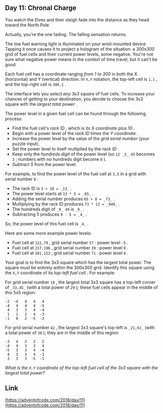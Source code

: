 ## Day 11: Chronal Charge

You watch the Elves and their sleigh fade into the distance as they head toward the North Pole.

Actually, you're the one fading. The falling sensation returns.

The low fuel warning light is illuminated on your wrist-mounted device. Tapping it once causes it to project a hologram of the situation: a _300x300_ grid of fuel cells and their current power levels, some negative. You're not sure what negative power means in the context of time travel, but it can't be good.

Each fuel cell has a coordinate ranging _from 1 to 300_ in both the X (horizontal) and Y (vertical) direction. In `X,Y` notation, the top-left cell is `1,1` , and the top-right cell is `300,1` .

The interface lets you select _any 3x3 square_ of fuel cells. To increase your chances of getting to your destination, you decide to choose the 3x3 square with the _largest total power_ .

The power level in a given fuel cell can be found through the following process:

- Find the fuel cell's _rack ID_ , which is its _X coordinate plus 10_ .
- Begin with a power level of the _rack ID_ times the _Y coordinate_ .
- Increase the power level by the value of the _grid serial number_ (your puzzle input).
- Set the power level to itself multiplied by the _rack ID_ .
- Keep only the _hundreds digit_ of the power level (so `12 _3_ 45` becomes `3` ; numbers with no hundreds digit become `0` ).
- _Subtract 5_ from the power level.

For example, to find the power level of the fuel cell at `3,5` in a grid with serial number `8` :

- The rack ID is `3 + 10 = _13_` .
- The power level starts at `13 * 5 = _65_` .
- Adding the serial number produces `65 + 8 = _73_` .
- Multiplying by the rack ID produces `73 * 13 = _949_` .
- The hundreds digit of `_9_ 49` is `_9_` .
- Subtracting 5 produces `9 - 5 = _4_` .

So, the power level of this fuel cell is `_4_` .

Here are some more example power levels:

- Fuel cell at `122,79` , grid serial number `57` : power level `-5` .
- Fuel cell at `217,196` , grid serial number `39` : power level `0` .
- Fuel cell at `101,153` , grid serial number `71` : power level `4` .

Your goal is to find the 3x3 square which has the largest total power. The square must be entirely within the 300x300 grid. Identify this square using the `X,Y` coordinate of its _top-left fuel cell_ . For example:

For grid serial number `18` , the largest total 3x3 square has a top-left corner of `_33,45_` (with a total power of `29` ); these fuel cells appear in the middle of this 5x5 region:

    -2  -4   4   4   4
    -4   4   4   4  -5
     4   3   3   4  -4
     1   1   2   4  -3
    -1   0   2  -5  -2

For grid serial number `42` , the largest 3x3 square's top-left is `_21,61_` (with a total power of `30` ); they are in the middle of this region:

    -3   4   2   2   2
    -4   4   3   3   4
    -5   3   3   4  -4
     4   3   3   4  -3
     3   3   3  -5  -1

_What is the `X,Y` coordinate of the top-left fuel cell of the 3x3 square with the largest total power?_

## Link

[https://adventofcode.com/2018/day/11](https://adventofcode.com/2018/day/11)
